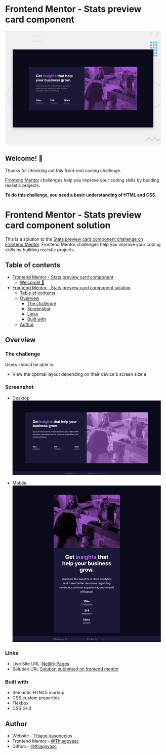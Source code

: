 # Frontend Mentor - Stats preview card component

![Design preview for the Stats preview card component coding challenge](./design/desktop-preview.jpg)

## Welcome! 👋

Thanks for checking out this front-end coding challenge.

[Frontend Mentor](https://www.frontendmentor.io) challenges help you improve your coding skills by building realistic projects.

**To do this challenge, you need a basic understanding of HTML and CSS.**
# Frontend Mentor - Stats preview card component solution

This is a solution to the [Stats preview card component challenge on Frontend Mentor](https://www.frontendmentor.io/challenges/stats-preview-card-component-8JqbgoU62). Frontend Mentor challenges help you improve your coding skills by building realistic projects. 

## Table of contents

- [Frontend Mentor - Stats preview card component](#frontend-mentor---stats-preview-card-component)
  - [Welcome! 👋](#welcome-)
- [Frontend Mentor - Stats preview card component solution](#frontend-mentor---stats-preview-card-component-solution)
  - [Table of contents](#table-of-contents)
  - [Overview](#overview)
    - [The challenge](#the-challenge)
    - [Screenshot](#screenshot)
    - [Links](#links)
    - [Built with](#built-with)
  - [Author](#author)

## Overview

### The challenge

Users should be able to:

- View the optimal layout depending on their device's screen size
a
### Screenshot
- Desktop:
![](design/Screenshot-Stats-preview-card-component.png)

- Mobile:
![](design/Challenge03-mobile-version.png)

### Links

  - Live Site URL: [Netlify Pages](https://challenge03-thiagovasc.netlify.app/)
  - Solution URL [Solution submitted on frontend mentor](https://www.frontendmentor.io/solutions/responsive-stats-preview-card-component-using-flexbox-grid-ByQwGvfX5)

### Built with

- Semantic HTML5 markup
- CSS custom properties
- Flexbox
- CSS Grid

## Author

- Website - [Thiago Vasoncelos](https://thiagovasc.github.io/)
- Frontend Mentor - [@Thiagovasc](https://www.frontendmentor.io/profile/thiagovasc)
- Github - [@thiagovasc](https://github.com/Thiagovasc)